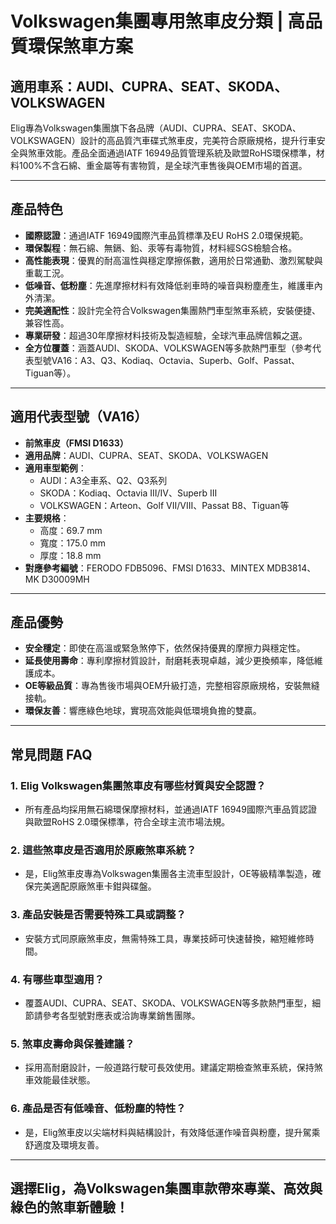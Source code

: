 # Volkswagen集團專用煞車皮分類 | 高品質環保煞車方案

## 適用車系：AUDI、CUPRA、SEAT、SKODA、VOLKSWAGEN

Elig專為Volkswagen集團旗下各品牌（AUDI、CUPRA、SEAT、SKODA、VOLKSWAGEN）設計的高品質汽車碟式煞車皮，完美符合原廠規格，提升行車安全與煞車效能。產品全面通過IATF 16949品質管理系統及歐盟RoHS環保標準，材料100%不含石綿、重金屬等有害物質，是全球汽車售後與OEM市場的首選。

---

## 產品特色

- **國際認證**：通過IATF 16949國際汽車品質標準及EU RoHS 2.0環保規範。
- **環保製程**：無石綿、無鎘、鉛、汞等有毒物質，材料經SGS檢驗合格。
- **高性能表現**：優異的耐高溫性與穩定摩擦係數，適用於日常通勤、激烈駕駛與重載工況。
- **低噪音、低粉塵**：先進摩擦材料有效降低剎車時的噪音與粉塵產生，維護車內外清潔。
- **完美適配性**：設計完全符合Volkswagen集團熱門車型煞車系統，安裝便捷、兼容性高。
- **專業研發**：超過30年摩擦材料技術及製造經驗，全球汽車品牌信賴之選。
- **全方位覆蓋**：涵蓋AUDI、SKODA、VOLKSWAGEN等多款熱門車型（參考代表型號VA16：A3、Q3、Kodiaq、Octavia、Superb、Golf、Passat、Tiguan等）。

---

## 適用代表型號（VA16）

- **前煞車皮（FMSI D1633）**
- **適用品牌**：AUDI、CUPRA、SEAT、SKODA、VOLKSWAGEN
- **適用車型範例**：
  - AUDI：A3全車系、Q2、Q3系列
  - SKODA：Kodiaq、Octavia III/IV、Superb III
  - VOLKSWAGEN：Arteon、Golf VII/VIII、Passat B8、Tiguan等
- **主要規格**：
  - 高度：69.7 mm
  - 寬度：175.0 mm
  - 厚度：18.8 mm
- **對應參考編號**：FERODO FDB5096、FMSI D1633、MINTEX MDB3814、MK D30009MH

---

## 產品優勢

- **安全穩定**：即使在高溫或緊急煞停下，依然保持優異的摩擦力與穩定性。
- **延長使用壽命**：專利摩擦材質設計，耐磨耗表現卓越，減少更換頻率，降低維護成本。
- **OE等級品質**：專為售後市場與OEM升級打造，完整相容原廠規格，安裝無縫接軌。
- **環保友善**：響應綠色地球，實現高效能與低環境負擔的雙贏。

---

## 常見問題 FAQ

### 1. Elig Volkswagen集團煞車皮有哪些材質與安全認證？
- 所有產品均採用無石綿環保摩擦材料，並通過IATF 16949國際汽車品質認證與歐盟RoHS 2.0環保標準，符合全球主流市場法規。

### 2. 這些煞車皮是否適用於原廠煞車系統？
- 是，Elig煞車皮專為Volkswagen集團各主流車型設計，OE等級精準製造，確保完美適配原廠煞車卡鉗與碟盤。

### 3. 產品安裝是否需要特殊工具或調整？
- 安裝方式同原廠煞車皮，無需特殊工具，專業技師可快速替換，縮短維修時間。

### 4. 有哪些車型適用？
- 覆蓋AUDI、CUPRA、SEAT、SKODA、VOLKSWAGEN等多款熱門車型，細節請參考各型號對應表或洽詢專業銷售團隊。

### 5. 煞車皮壽命與保養建議？
- 採用高耐磨設計，一般道路行駛可長效使用。建議定期檢查煞車系統，保持煞車效能最佳狀態。

### 6. 產品是否有低噪音、低粉塵的特性？
- 是，Elig煞車皮以尖端材料與結構設計，有效降低運作噪音與粉塵，提升駕乘舒適度及環境友善。

---

## 選擇Elig，為Volkswagen集團車款帶來專業、高效與綠色的煞車新體驗！
